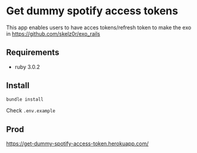 # Get dummy spotify access tokens

This app enables users to have acces tokens/refresh token to make the exo in
https://github.com/skelz0r/exo_rails

## Requirements

- ruby 3.0.2

## Install

```sh
bundle install
```

Check `.env.example`

## Prod

https://get-dummy-spotify-access-token.herokuapp.com/
